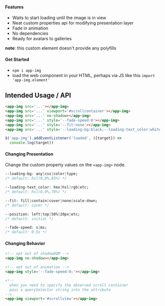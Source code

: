 #### Features

- Waits to start loading until the image is in view
- Neat custom properties api for modifying presentation layer 
- Fade in animation
- No dependencies
- Ready for avatars to galleries



**note**: this custom element doesn't provide any polyfills





#### Get Started

- `npm i app-img`
- load the web component in your HTML, perhaps via JS like this `import 'app-img.element'`






## Intended Usage / API
```html
<app-img src='...'></app-img>
<app-img src='...' viewport='#scrollcontainer'></app-img>
<app-img src='...' no-shadow></app-img>
<app-img src='...' style='--fade-speed:0'></app-img>
<app-img src='...' style='--fit:none'></app-img>
<app-img src='...' style='--loading-bg:black;--loading-text_color:white;'></app-img>
```

```js
$('app-img').addEventListener('loaded', ({target}) => 
  console.log(target))
```



#### Changing Presentation
Change the custom property values on the `<app-img>` node. 

```css
--loading-bg: any|css|color|type; 
/* default: hsl(0,0%,85%) */

--loading-text_color: hex|hsl|rgb|etc;
/* default: hsl(0,0%,70%) */

--fit: fill|contain|cover|none|scale-down;
/* default: cover */

--position: left|top|50%|20px|etc; 
/* default: initial */

--fade-speed: s|ms; 
/* default: 0.5s */
```


#### Changing Behavior

```html
<!-- opt out of shadowDOM -->
<app-img no-shadow></app-img>

<!-- opt out of animation -->
<app-img style='--fade-speed:0;'></app-img>

<!-- 
  when you need to specify the observed scroll container 
  pass a querySelector string into the attribute
-->
<app-img viewport='#scrollview'></app-img>
```


